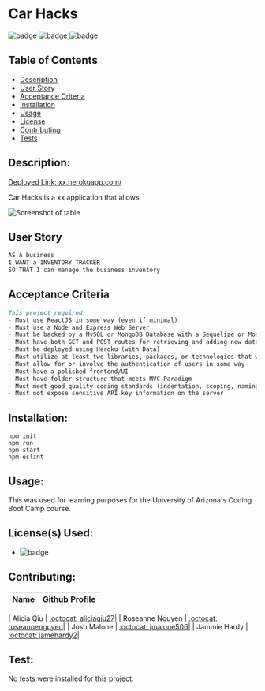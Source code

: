# Car Hacks

![badge](https://img.shields.io/badge/license-MIT-informational)   ![badge](https://img.shields.io/github/languages/top/jmalone506/carrestore) ![badge]( https://img.shields.io/github/last-commit/jmalone506/carrestore)

  ## Table of Contents
  - [Description](#description)
  - [User Story](#userstory)
  - [Acceptance Criteria](#acceptancecriteria)
  - [Installation](#installation)
  - [Usage](#usage)
  - [License](#license)
  - [Contributing](#contributing)
  - [Tests](#tests)

## Description:
  [Deployed Link: xx.herokuapp.com/](xx.herokuapp.com/)

Car Hacks is a xx application that allows 

![Screenshot of table]()

<a name="userstory"></a>
## User Story

```md
AS A business
I WANT a INVENTORY TRACKER
SO THAT I can manage the business inventory
```
<a name="acceptancecriteria"></a>
## Acceptance Criteria

```md
This project required:
- Must use ReactJS in some way (even if minimal)
- Must use a Node and Express Web Server
- Must be backed by a MySQL or MongoDB Database with a Sequelize or Mongoose ORM 
- Must have both GET and POST routes for retrieving and adding new data
- Must be deployed using Heroku (with Data)
- Must utilize at least two libraries, packages, or technologies that we haven’t discussed
- Must allow for or involve the authentication of users in some way
- Must have a polished frontend/UI
- Must have folder structure that meets MVC Paradigm
- Must meet good quality coding standards (indentation, scoping, naming)
- Must not expose sensitive API key information on the server
```
 
  ## Installation:
```text
npm init 
npm run
npm start
npm eslint
```

  ## Usage:
 This was used for learning purposes for the University of Arizona's Coding Boot Camp course. 

  ## License(s) Used:
  - ![badge](https://img.shields.io/badge/license-MIT-informational) 

  ## Contributing:
| Name | Github Profile|
| ------------- | ------------- |

| Alicia Qiu  | [:octocat: aliciaqiu27](https://github.com/aliciaqiu27)|
| Roseanne Nguyen  | [:octocat: roseannenguyen](https://github.com/roseannenguyen)|
| Josh Malone  | [:octocat: jmalone506](https://github.com/jmalone506)|
| Jammie Hardy  | [:octocat: jamehardy2](https://github.com/jamehardy2)|

  ## Test:
No tests were installed for this project.
